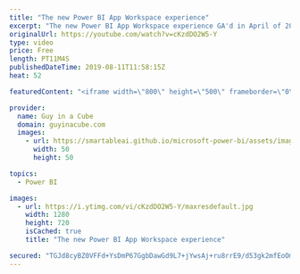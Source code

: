 ```yaml
---
title: "The new Power BI App Workspace experience"
excerpt: "The new Power BI App Workspace experience GA'd in April of 2019. Adam takes you through what the new Power BI App Workspace is all about and what is coming down the road.  ******** LET'S CONNECT! ********  -- http://twitter.com/guyinacube -- http://twitter.com/awsaxton -- http://twitter.com/patrickdba"
originalUrl: https://youtube.com/watch?v=cKzdDO2W5-Y
type: video
price: Free
length: PT11M4S
publishedDateTime: 2019-08-11T11:58:15Z
heat: 52

featuredContent: "<iframe width=\"800\" height=\"500\" frameborder=\"0\" src=\"https://www.youtube.com/embed/cKzdDO2W5-Y\" allow=\"accelerometer; autoplay; encrypted-media; gyroscope; picture-in-picture\" allowfullscreen></iframe>"

provider:
  name: Guy in a Cube
  domain: guyinacube.com
  images:
    - url: https://smartableai.github.io/microsoft-power-bi/assets/images/organizations/guyinacube.com-50x50.jpg
      width: 50
      height: 50

topics:
  - Power BI

images:
  - url: https://i.ytimg.com/vi/cKzdDO2W5-Y/maxresdefault.jpg
    width: 1280
    height: 720
    isCached: true
    title: "The new Power BI App Workspace experience"

secured: "TGJd8cyBZ0VFFd+YsDmP67GgbDawGd9L7+jYwsAj+ru8rrE9/d53gk2mfEoOmMQXHIcKyiatpf6xnduh4Fa5d7D1cdsceOKIC2MZZnzEeBM59iUgKVgy6oDuJh4N58rQykDB/ljRDNrMpggNS/IYB8xKBhXhG1Tpc/c8ZPRhwHTFxUPMBsKVN927dDi875C5d7e50H1wHaH+oKPP86oLpLFnOy3n2z66A8IF04pihmM0k/zpAEcNoPwBjnAfVL9VZOluoJlAUk2lc3LakTMO8/lwMHmLyYcfK4c1ePPdRT6JHiyfke/+Fy0vEYLYiDhnkMHRhQzoAHAC//wlcjw7w6eDlZUowAiMra2WwDfVY1wxR5U9IUNzc0T5rfY0NV7iktvucHR3Lf4eIq2sotYaIVcMDf187C+F2jr2ujmpBEQ=;da/wey8+bti0TM95YBQhdw=="
---
```


